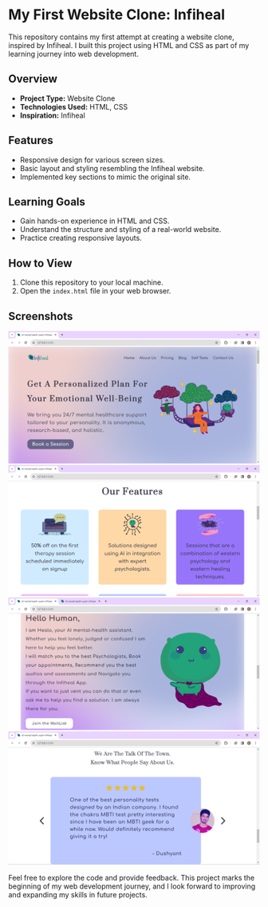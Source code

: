 # My First Website Clone: Infiheal

This repository contains my first attempt at creating a website clone, inspired by Infiheal. I built this project using HTML and CSS as part of my learning journey into web development.

## Overview

- **Project Type:** Website Clone
- **Technologies Used:** HTML, CSS
- **Inspiration:** Infiheal

## Features

- Responsive design for various screen sizes.
- Basic layout and styling resembling the Infiheal website.
- Implemented key sections to mimic the original site.

## Learning Goals

- Gain hands-on experience in HTML and CSS.
- Understand the structure and styling of a real-world website.
- Practice creating responsive layouts.

## How to View

1. Clone this repository to your local machine.
2. Open the `index.html` file in your web browser.

## Screenshots

![Homepage](./assets/infiheal-1.png)
![Section 1](./assets/infiheal-2.png)
![Section 2](./assets/infiheal-4.png)
![Testimonial](./assets/infiheal-5.png)

Feel free to explore the code and provide feedback. This project marks the beginning of my web development journey, and I look forward to improving and expanding my skills in future projects.
